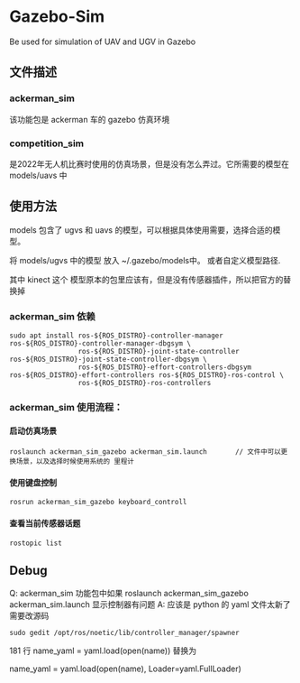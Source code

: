 # Gazebo-Sim
Be used for simulation of UAV and UGV in Gazebo


## 文件描述
### ackerman_sim

该功能包是 ackerman 车的 gazebo 仿真环境

### competition_sim

是2022年无人机比赛时使用的仿真场景，但是没有怎么弄过。它所需要的模型在 models/uavs 中


## 使用方法

models 包含了 ugvs 和 uavs 的模型，可以根据具体使用需要，选择合适的模型。

将 models/ugvs 中的模型  放入 ~/.gazebo/models中。 或者自定义模型路径.

其中 kinect 这个 模型原本的包里应该有，但是没有传感器插件，所以把官方的替换掉

### ackerman_sim 依赖

```
sudo apt install ros-${ROS_DISTRO}-controller-manager ros-${ROS_DISTRO}-controller-manager-dbgsym \
                 ros-${ROS_DISTRO}-joint-state-controller ros-${ROS_DISTRO}-joint-state-controller-dbgsym \
                 ros-${ROS_DISTRO}-effort-controllers-dbgsym ros-${ROS_DISTRO}-effort-controllers ros-${ROS_DISTRO}-ros-control \
                 ros-${ROS_DISTRO}-ros-controllers
```

### ackerman_sim 使用流程：

#### 启动仿真场景

```
roslaunch ackerman_sim_gazebo ackerman_sim.launch       // 文件中可以更换场景，以及选择时候使用系统的 里程计
```

#### 使用键盘控制
```
rosrun ackerman_sim_gazebo keyboard_controll
```

#### 查看当前传感器话题

```
rostopic list
```


## Debug
Q: ackerman_sim 功能包中如果 roslaunch ackerman_sim_gazebo ackerman_sim.launch 显示控制器有问题
A: 应该是 python 的 yaml 文件太新了 需要改源码
```
sudo gedit /opt/ros/noetic/lib/controller_manager/spawner
```
181 行  name_yaml = yaml.load(open(name))  替换为

name_yaml = yaml.load(open(name), Loader=yaml.FullLoader)



